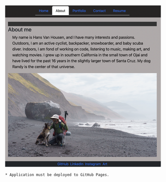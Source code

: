 
![screenshot of site](/src/components/assets/site.png)


    * Application must be deployed to GitHub Pages.
